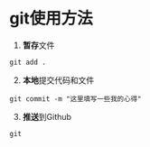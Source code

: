 

# git使用方法

1. **暂存**文件

```git
git add .
```

2. **本地**提交代码和文件

```git
git commit -m "这里填写一些我的心得"
```

3. **推送**到Github

```git
git
```

